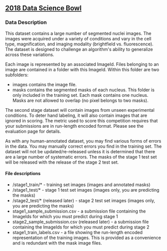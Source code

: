 ## [2018 Data Science Bowl](https://www.kaggle.com/c/data-science-bowl-2018)

### Data Description
This dataset contains a large number of segmented nuclei images. The images were acquired under a variety of conditions and vary in the cell type, magnification, and imaging modality (brightfield vs. fluorescence). The dataset is designed to challenge an algorithm's ability to generalize across these variations.

Each image is represented by an associated ImageId. Files belonging to an image are contained in a folder with this ImageId. Within this folder are two subfolders:

* images contains the image file.
* masks contains the segmented masks of each nucleus. This folder is only included in the training set. Each mask contains one nucleus. Masks are not allowed to overlap (no pixel belongs to two masks).

The second stage dataset will contain images from unseen experimental conditions. To deter hand labeling, it will also contain images that are ignored in scoring. The metric used to score this competition requires that your submissions are in run-length encoded format. Please see the evaluation page for details.

As with any human-annotated dataset, you may find various forms of errors in the data. You may manually correct errors you find in the training set. The dataset will not be updated/re-released unless it is determined that there are a large number of systematic errors. The masks of the stage 1 test set will be released with the release of the stage 2 test set.

#### File descriptions

* /stage1_train/* - training set images (images and annotated masks)
* /stage1_test/* - stage 1 test set images (images only, you are predicting the masks)
* /stage2_test/* (released later) - stage 2 test set images (images only, you are predicting the masks)
* stage1_sample_submission.csv - a submission file containing the ImageIds for which you must predict during stage 1
* stage2_sample_submission.csv (released later) - a submission file containing the ImageIds for which you must predict during stage 2
* stage1_train_labels.csv - a file showing the run-length encoded representation of the training images. This is provided as a convenience and is redundant with the mask image files.